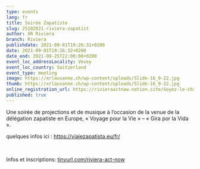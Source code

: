 ```yaml
---
type: events
lang: fr
title: Soirée Zapatiste
slug: 25102021-riviera-zapatist
author: XR Riviera
branch: Riviera
publishdate: 2021-09-01T19:26:31+0200
date: 2021-09-01T19:26:32+0200
date_end: 2021-09-25T22:00:00+0200
event_loc_addressLocality: Vevey
event_loc_country: Switzerland
event_type: meeting
image: https://xrlausanne.ch/wp-content/uploads/Slide-16_9-22.jpg
thumb: https://xrlausanne.ch/wp-content/uploads/Slide-16_9-22.jpg
online_registration_url: https://rivieraactnow.notion.site/Soyez-le-changement-09402a28bd774b00aa6b4a426fce416e
published: true
---
```

Une soirée de projections et de musique à l’occasion de la venue de la délégation zapatiste en Europe, « Voyage pour la Vie » – « Gira por la Vida ».

quelques infos ici : <https://viajezapatista.eu/fr/>

 

Infos et inscriptions: [tinyurl.com/riviera-act-now](https://tinyurl.com/riviera-act-now?fbclid=IwAR2JcD_PLW71JtjQT7KVBNu5b2byd3u6QQUAm1eGjZlvEQm9RkSEcnh1f5k)